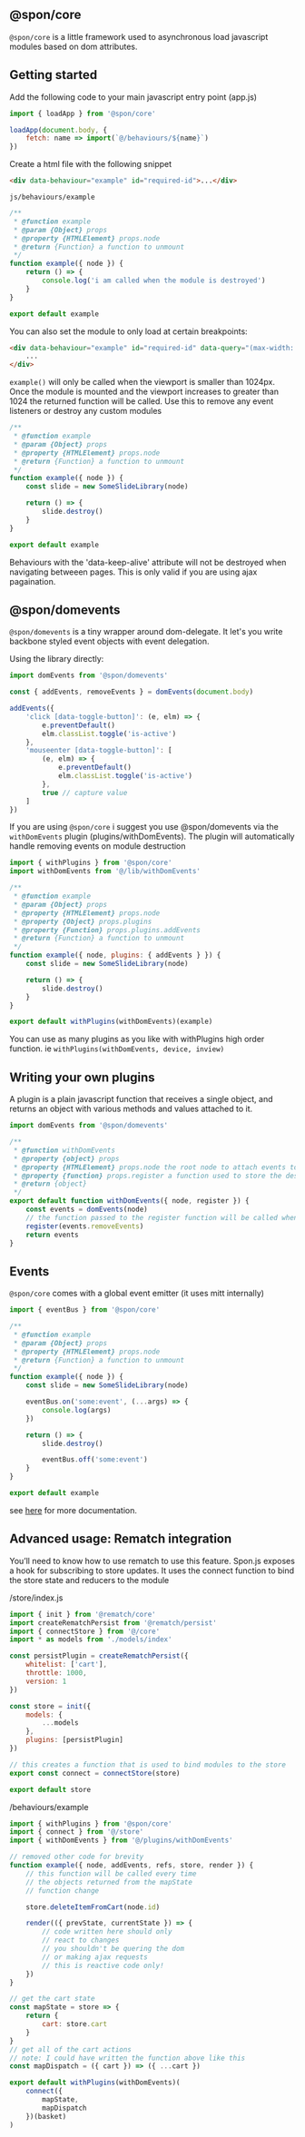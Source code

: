 ## @spon/core

`@spon/core` is a little framework used to asynchronous load javascript modules based on dom attributes.

## Getting started

Add the following code to your main javascript entry point (app.js)

```javascript
import { loadApp } from '@spon/core'

loadApp(document.body, {
	fetch: name => import(`@/behaviours/${name}`)
})
```

Create a html file with the following snippet

```html
<div data-behaviour="example" id="required-id">...</div>
```

`js/behaviours/example`

```javascript
/**
 * @function example
 * @param {Object} props
 * @property {HTMLElement} props.node
 * @return {Function} a function to unmount
 */
function example({ node }) {
	return () => {
		console.log('i am called when the module is destroyed')
	}
}

export default example
```

You can also set the module to only load at certain breakpoints:

```html
<div data-behaviour="example" id="required-id" data-query="(max-width: 1024px)">
	...
</div>
```

`example()` will only be called when the viewport is smaller than 1024px. Once the module is mounted and the viewport increases to greater than 1024 the returned function will be called. Use this to remove any event listeners or destroy any custom modules

```javascript
/**
 * @function example
 * @param {Object} props
 * @property {HTMLElement} props.node
 * @return {Function} a function to unmount
 */
function example({ node }) {
	const slide = new SomeSlideLibrary(node)

	return () => {
		slide.destroy()
	}
}

export default example
```

Behaviours with the 'data-keep-alive' attribute will not be destroyed when navigating betweeen pages. This is only valid if you are using ajax pagaination.

## @spon/domevents

`@spon/domevents` is a tiny wrapper around dom-delegate. It let's you write backbone styled event objects with event delegation.

Using the library directly:

```javascript
import domEvents from '@spon/domevents'

const { addEvents, removeEvents } = domEvents(document.body)

addEvents({
	'click [data-toggle-button]': (e, elm) => {
		e.preventDefault()
		elm.classList.toggle('is-active')
	},
	'mouseenter [data-toggle-button]': [
		(e, elm) => {
			e.preventDefault()
			elm.classList.toggle('is-active')
		},
		true // capture value
	]
})
```

If you are using `@spon/core` i suggest you use @spon/domevents via the `withDomEvents` plugin (plugins/withDomEvents). The plugin will automatically handle removing events on module destruction

```javascript
import { withPlugins } from '@spon/core'
import withDomEvents from '@/lib/withDomEvents'

/**
 * @function example
 * @param {Object} props
 * @property {HTMLElement} props.node
 * @property {Object} props.plugins
 * @property {Function} props.plugins.addEvents
 * @return {Function} a function to unmount
 */
function example({ node, plugins: { addEvents } }) {
	const slide = new SomeSlideLibrary(node)

	return () => {
		slide.destroy()
	}
}

export default withPlugins(withDomEvents)(example)
```

You can use as many plugins as you like with withPlugins high order function. ie `withPlugins(withDomEvents, device, inview)`

## Writing your own plugins

A plugin is a plain javascript function that receives a single object, and returns an object with various methods and values attached to it.

```javascript
import domEvents from '@spon/domevents'

/**
 * @function withDomEvents
 * @property {object} props
 * @property {HTMLElement} props.node the root node to attach events to
 * @property {function} props.register a function used to store the destroy method
 * @return {object}
 */
export default function withDomEvents({ node, register }) {
	const events = domEvents(node)
	// the function passed to the register function will be called when the module the plugin is attached to is destroyed
	register(events.removeEvents)
	return events
}
```

## Events

`@spon/core` comes with a global event emitter (it uses mitt internally)

```javascript
import { eventBus } from '@spon/core'

/**
 * @function example
 * @param {Object} props
 * @property {HTMLElement} props.node
 * @return {Function} a function to unmount
 */
function example({ node }) {
	const slide = new SomeSlideLibrary(node)

	eventBus.on('some:event', (...args) => {
		console.log(args)
	})

	return () => {
		slide.destroy()

		eventBus.off('some:event')
	}
}

export default example
```

see [here](https://github.com/developit/mitt) for more documentation.

## Advanced usage: Rematch integration

You’ll need to know how to use rematch to use this feature. Spon.js exposes a hook for subscribing to store updates. It uses the connect function to bind the store state and reducers to the module

/store/index.js

```javascript
import { init } from '@rematch/core'
import createRematchPersist from '@rematch/persist'
import { connectStore } from '@/core'
import * as models from './models/index'

const persistPlugin = createRematchPersist({
	whitelist: ['cart'],
	throttle: 1000,
	version: 1
})

const store = init({
	models: {
		...models
	},
	plugins: [persistPlugin]
})

// this creates a function that is used to bind modules to the store
export const connect = connectStore(store)

export default store
```

/behaviours/example

```javascript
import { withPlugins } from '@spon/core'
import { connect } from '@/store'
import { withDomEvents } from '@/plugins/withDomEvents'

// removed other code for brevity
function example({ node, addEvents, refs, store, render }) {
	// this function will be called every time
	// the objects returned from the mapState
	// function change

	store.deleteItemFromCart(node.id)

	render(({ prevState, currentState }) => {
		// code written here should only
		// react to changes
		// you shouldn't be quering the dom
		// or making ajax requests
		// this is reactive code only!
	})
}

// get the cart state
const mapState = store => {
	return {
		cart: store.cart
	}
}
// get all of the cart actions
// note: I could have written the function above like this
const mapDispatch = ({ cart }) => ({ ...cart })

export default withPlugins(withDomEvents)(
	connect({
		mapState,
		mapDispatch
	})(basket)
)
```
